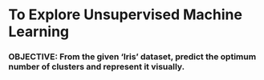 # To Explore Unsupervised Machine Learning
### OBJECTIVE: From the given ‘Iris’ dataset, predict the optimum number of clusters and represent it visually.
